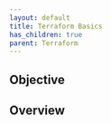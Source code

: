 ```yaml
---
layout: default
title: Terraform Basics
has_children: true
parent: Terraform
---
```


## Objective

## Overview
